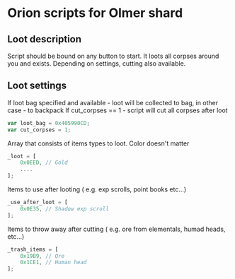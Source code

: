 # Orion scripts for Olmer shard

## Loot description
Script should be bound on any button to start. It loots all corpses around you and exists.
Depending on settings, cutting also available.

## Loot settings
If loot bag specified and available - loot will be collected to bag, in other case - to backpack
If cut_corpses == 1 - script will cut all corpses after loot
```js
var loot_bag = 0x405990CD;
var cut_corpses = 1;
```
Array that consists of items types to loot. Color doesn't matter
```js
_loot = [
    0x0EED, // Gold
    ....
];
```
Items to use after looting ( e.g. exp scrolls, point books etc...)
```js
_use_after_loot = [
    0x0E35, // Shadow exp scroll
];
```
Items to throw away after cutting ( e.g. ore from elementals, humad heads, etc...)
```js
_trash_items = [
    0x19B9, // Ore
    0x1CE1, // Human head 
];
```

